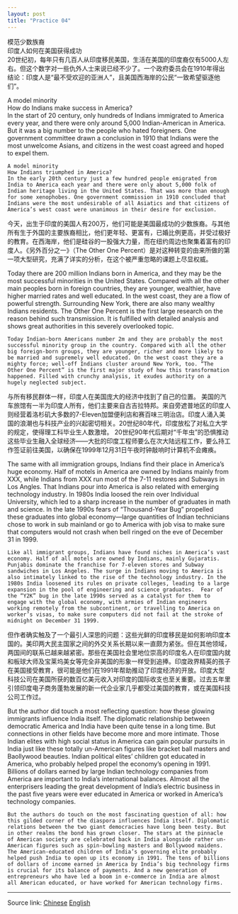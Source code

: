 ```yaml
---
layout: post
title: "Practice 04"
---
```


模范少数族裔  
印度人如何在美国获得成功  
20世纪初，每年只有几百人从印度移民美国，生活在美国的印度裔仅有5000人左右。但这个数字对一些仇外人士来说已经不少了。一个政府委员会在1910年得出结论：印度人是“最不受欢迎的亚洲人”，且美国西海岸的公民“一致希望驱逐他们”。

A model minority  
How do Indians make success in America?  
In the start of 20 century, only hundreds of Indians immigrated to America every year, and there were only around 5,000 Indian-American in America. But it was a big number to the people who hated foreigners. One government committee drawn a conclusion in 1910 that Indians were the most unwelcome Asians, and citizens in the west coast agreed and hoped to expel them.

```
A model minority  
How Indians triumphed in America?  
In the early 20th century just a few hundred people emigrated from India to America each year and there were only about 5,000 folk of Indian heritage living in the United States. That was more than enough for some xenophobes. One government commission in 1910 concluded that Indians were the most undesirable of all Asiatics and that citizens of America’s west coast were unanimous in their desire for exclusion.
```

今天，出生于印度的美国人有200万，他们可能是美国最成功的少数族裔。与其他所有生于外国的主要族裔相比，他们更年轻、更富有，已婚比例更高，并受过极好的教育。在西海岸，他们是硅谷的一股强大力量，而在纽约周边也聚集着富有的印度人。《另外百分之一》（The Other One Percent）是对这种转变的由来所做的第一项大型研究，充满了详实的分析，在这个被严重忽略的课题上尽显权威。

Today there are 200 million Indians born in America, and they may be the most successful minorities in the United States. Compared with all the other main peoples born in foreign countries, they are younger, wealthier, have higher married rates and well educated. In the west coast, they are a flow of powerful strength. Surrounding New York, there are also many wealthy Indians residents. The Other One Percent is the first large research on the reason behind such transmission. It is fulfilled with detailed analysis and shows great authorities in this severely overlooked topic. 

```
Today Indian-born Americans number 2m and they are probably the most successful minority group in the country. Compared with all the other big foreign-born groups, they are younger, richer and more likely to be married and supremely well educated. On the west coast they are a mighty force; well-off Indians cluster around New York, too. “The Other One Percent” is the first major study of how this transformation happened. Filled with crunchy analysis, it exudes authority on a hugely neglected subject. 
```

与所有移民群体一样，印度人在美国庞大的经济中找到了自己的位置。 美国的汽车旅馆有一半为印度人所有，他们主要来自古吉拉特邦。来自旁遮普地区的印度人则经营着洛杉矶大多数的7-Eleven加盟便利店和赛百味三明治店。印度人涌入美国的浪潮也与科技产业的兴起密切相关。20世纪80年代，印度放松了对私立大学的规定，使得理工科毕业生人数激增。 20世纪90年代后期对“千年虫”的恐惧推动这些毕业生融入全球经济——大批的印度工程师要么在次大陆远程工作，要么持工作签证前往美国，以确保在1999年12月31日午夜时钟敲响时计算机不会瘫痪。

The same with all immigration groups, Indians find their place in America’s huge economy. Half of motels in America are owned by Indians mainly from XXX, while Indians from XXX run most of the 7-11 restores and Subways in Los Angles. That Indians pour into America is also related with emerging technology industry. In 1980s India loosed the rein over Individual University, which led to a sharp increase in the number of graduates in math and science.  In the late 1990s fears of “Thousand-Year Bug” propelled these graduates into global economy—large quantities of Indian technicians chose to work in sub mainland or go to America with job visa to make sure that computers would not crash when bell ringed on the eve of December 31 in 1999.

```
Like all immigrant groups, Indians have found niches in America’s vast economy. Half of all motels are owned by Indians, mainly Gujaratis. Punjabis dominate the franchise for 7-eleven stores and Subway sandwiches in Los Angeles. The surge in Indians moving to America is also intimately linked to the rise of the technology industry. In the 1980s India loosened its rules on private colleges, leading to a large expansion in the pool of engineering and science graduates.  Fear of the “Y2K” bug in the late 1990s served as a catalyst for them to engage with the global economy, with armies of Indian engineers working remotely from the subcontinent, or travelling to America on worker’s visas, to make sure computers did not fail at the stroke of midnight on December 31 1999.
```

但作者确实触及了一个最引人深思的问题：这些光鲜的印度移民是如何影响印度本国的。美印两大民主国家之间的外交关系长期以来一直颇为紧张。但在其他领域，两国间的联系已越来越紧密。那些在美国社会里地位崇高的印度名人在印度国内就和板球大师及宝莱坞美女等完全非美国的形象一样受到追捧。印度政界精英的孩子在美国接受教育，很可能是他们在1991年帮助推动了印度经济的开放。印度大型科技公司在美国所获的数百亿美元收入对印度的国际收支也至关重要。过去五年里引领印度电子商务蓬勃发展的新一代企业家几乎都受过美国的教育，或在美国科技公司工作过。

But the author did touch a most reflecting question: how these glowing immigrants influence India itself. The diplomatic relationship between democratic America and India have been quite tense in a long time. But connections in other fields have become more and more intimate. Those Indian elites with high social status in America can gain popular pursuits in India just like these totally un-American figures like bracket ball masters and Baollywood beauties. Indian political elites’ children got educated in America, who probably helped propel the economy’s opening in 1991. Billions of dollars earned by large Indian technology companies from America are important to India’s international balances. Almost all the enterprisers leading the great development of India’s electric business in the past five years were ever educated in America or worked in America’s technology companies.

```
But the authors do touch on the most fascinating question of all: how this gilded corner of the diaspora influences India itself. Diplomatic relations between the two giant democracies have long been testy. But in other realms the bond has grown closer. The stars at the pinnacle of American society are celebrated back in India alongside rather un-American figures such as spin-bowling masters and Bollywood maidens. The American-educated children of India’s governing elite probably helped push India to open up its economy in 1991. The tens of billions of dollars of income earned in America by India’s big technology firms is crucial for its balance of payments. And a new generation of entrepreneurs who have led a boom in e-commerce in India are almost all American educated, or have worked for American technology firms.
```

*****************************************************************************

Source link: [Chinese][link1] [English][link2]  

[link1]: https://gbr.economist.com/articles/view/585367e9ffe2d65107fc97e5/zh_CN/en_GB
[link2]: https://gbr.economist.com/articles/view/585367e9ffe2d65107fc97e5/en_GB/zh_CN

